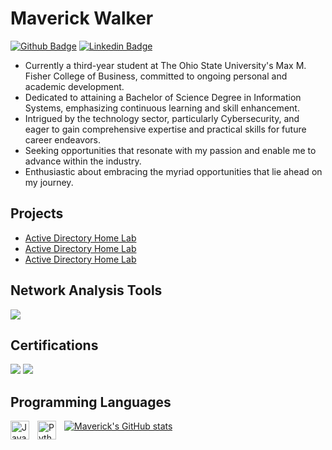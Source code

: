 # Maverick Walker 

[![Github Badge](http://img.shields.io/badge/-Github-black?style=flat-square&logo=github&link=https://github.com/mwbusiness104)](https://github.com/mwbusiness104) 
[![Linkedin Badge](https://img.shields.io/badge/-LinkedIn-blue?style=flat-square&logo=Linkedin&logoColor=white&link=https://github.com/mwbusiness104)](https://github.com/mwbusiness104)



- Currently a third-year student at The Ohio State University's Max M. Fisher College of Business, committed to ongoing personal and academic development.
- Dedicated to attaining a Bachelor of Science Degree in Information Systems, emphasizing continuous learning and skill enhancement.
- Intrigued by the technology sector, particularly Cybersecurity, and eager to gain comprehensive expertise and practical skills for future career endeavors.
- Seeking opportunities that resonate with my passion and enable me to advance within the industry.
- Enthusiastic about embracing the myriad opportunities that lie ahead on my journey.


## Projects
- <a href="https://github.com/mwbusiness104/Active-Directory-Home-Lab-/blob/main/README.md"> Active Directory Home Lab</a>
- <a href="https://github.com/mwbusiness104/Active-Directory-Home-Lab-/blob/main/README.md"> Active Directory Home Lab</a>
- <a href="https://github.com/mwbusiness104/Active-Directory-Home-Lab-/blob/main/README.md"> Active Directory Home Lab</a>
    
</div>

## Network Analysis Tools
<div>
    <img src="https://img.shields.io/badge/-Wireshark-1679A7?&style=for-the-badge&logo=Wireshark&logoColor=white" />

    
</div>

## Certifications

<div>
    <img src="https://img.shields.io/badge/-CCNA-FF0000?&style=for-the-badge&logo=Cisco&logoColor=white" />
    <img src="https://img.shields.io/badge/-CCSK-0052CC?&style=for-the-badge&logo=cloud&logoColor=white"/>


## Programming Languages 

<img align="left" alt="Java" width="30px" style="padding-right:10px;" src="https://cdn.jsdelivr.net/gh/devicons/devicon/icons/java/java-original.svg"/>
<img align="left" alt="Python" width="30px" style="padding-right:10px;" src="https://cdn.jsdelivr.net/gh/devicons/devicon/icons/python/python-plain.svg" />

[![Maverick's GitHub stats](https://github-readme-stats.vercel.app/api?username=mwbusiness104)](https://github.com/mwbusiness104/github-readme-stats)


<!--

